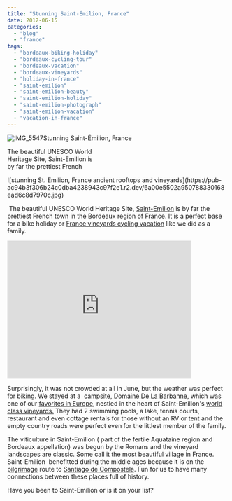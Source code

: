```yaml
---
title: "Stunning Saint-Émilion, France"
date: 2012-06-15
categories: 
  - "blog"
  - "france"
tags: 
  - "bordeaux-biking-holiday"
  - "bordeaux-cycling-tour"
  - "bordeaux-vacation"
  - "bordeaux-vineyards"
  - "holiday-in-france"
  - "saint-emilion"
  - "saint-emilion-beauty"
  - "saint-emilion-holiday"
  - "saint-emilion-photograph"
  - "saint-emilion-vacation"
  - "vacation-in-france"
---
```


![IMG_5547](https://pub-ac94b3f306b24c0dba4238943c97f2e1.r2.dev/6a00e5502a95078833016765d44902970b.jpg)Stunning Saint-Émilion, France

The beautiful UNESCO World  
Heritage Site, Saint-Emilion is  
by far the prettiest French

<!--more--> ![stunning St. Emilion, France ancient rooftops and vineyards](https://pub-ac94b3f306b24c0dba4238943c97f2e1.r2.dev/6a00e5502a950788330168ead6c8d7970c.jpg)

 The beautiful UNESCO World Heritage Site, [Saint-Emilion](http://en.wikipedia.org/wiki/Saint-%C3%89milion "st Emilion") is by far the prettiest French town in the Bordeaux region of France. It is a perfect base for a bike holiday or [France vineyards cycling vacation](http://soultravelers3new.local/2009/05/biking-st-emilion-bordeaux-vineyards-in-france-wine-country.html "France vineyards cycling vacation") like we did as a family.  
  

<iframe src="http://www.youtube.com/embed/6jYiqGE2VjQ?rel=0" frameborder="0" height="315" width="420"></iframe>

  
  
Surprisingly, it was not crowded at all in June, but the weather was perfect for biking. We stayed at a  [campsite, Domaine De La Barbanne,](http://www.saint-emilion.org/uk/Hotels-Restaurants/Campings.htm) which was one of our [favorites in Europe](http://soultravelers3new.local/2010/05/camping-europe-in-a-motorhome-rv-5-best-sites-roadtrip-europe-family-travel-budget-best-price.html "best campsites in Europe"), nestled in the heart of Saint-Emilion's [world class vineyards.](http://www.spectator.co.uk/wine-club/features/2186771/st-emilion-world-heritage-wine-wonder.thtml) They had 2 swimming pools, a lake, tennis courts, restaurant and even cottage rentals for those without an RV or tent and the empty country roads were perfect even for the littlest member of the family.  
  
The viticulture in Saint-Emilion ( part of the fertile Aquataine region and Bordeaux appellation) was begun by the Romans and the vineyard landscapes are classic. Some call it the most beautiful village in France. Saint-Emilion  benefitted during the middle ages because it is on the [pilgrimage](http://soultravelers3new.local/2008/09/pint-sized-pilg.html "pilgrimage on camino to santiago de compostela") route to [Santiago de Compostela](http://soultravelers3new.local/2008/08/santiago-de-com.html "santiago de compostela pilgramage camino"). Fun for us to have many connections between these places full of history.  
  
Have you been to Saint-Emilion or is it on your list?
